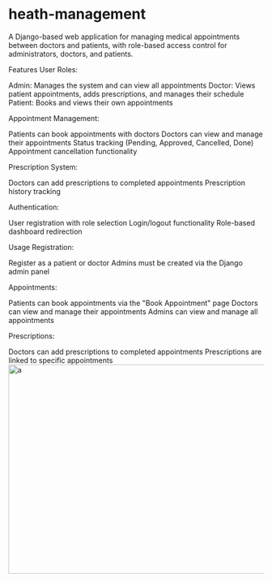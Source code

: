 # heath-management
A Django-based web application for managing medical appointments between doctors and patients, with role-based access control for administrators, doctors, and patients.

Features
User Roles:

Admin: Manages the system and can view all appointments
Doctor: Views patient appointments, adds prescriptions, and manages their schedule
Patient: Books and views their own appointments

Appointment Management:

Patients can book appointments with doctors
Doctors can view and manage their appointments
Status tracking (Pending, Approved, Cancelled, Done)
Appointment cancellation functionality

Prescription System:

Doctors can add prescriptions to completed appointments
Prescription history tracking

Authentication:

User registration with role selection
Login/logout functionality
Role-based dashboard redirection

Usage
Registration:

Register as a patient or doctor
Admins must be created via the Django admin panel

Appointments:

Patients can book appointments via the "Book Appointment" page
Doctors can view and manage their appointments
Admins can view and manage all appointments

Prescriptions:

Doctors can add prescriptions to completed appointments
Prescriptions are linked to specific appointments
<img width="956" height="412" alt="a" src="https://github.com/user-attachments/assets/384ca9af-ab2d-46f7-80fe-b139514dc96c" />

